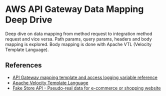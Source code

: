 # AWS API Gateway Data Mapping Deep Drive

Deep dive on data mapping from method request to integration method request and vice versa. Path params, query params,
headers and body mapping is explored. Body mapping is done with Apache VTL (Velocity Template Language).


## References

* [API Gateway mapping template and access logging variable reference](https://docs.aws.amazon.com/apigateway/latest/developerguide/api-gateway-mapping-template-reference.html)
* [Apache Velocity Template Language](https://velocity.apache.org/engine/devel/vtl-reference.html)
* [Fake Store API - Pseudo-real data for e-commerce or shopping website](https://fakestoreapi.com)

